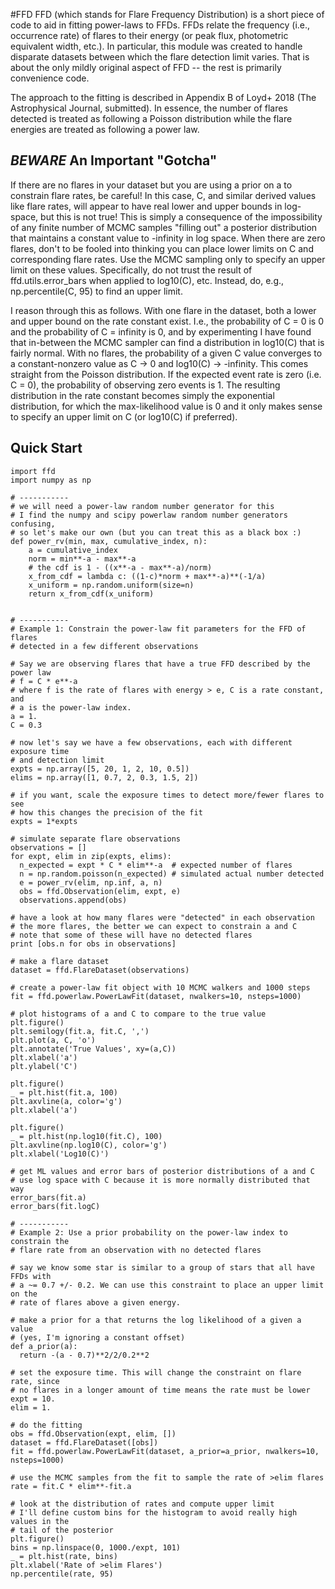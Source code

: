 #FFD
FFD (which stands for Flare Frequency Distribution) is a short piece of code to aid in fitting power-laws to FFDs. FFDs relate the frequency (i.e., occurrence rate) of flares to their energy (or peak flux, photometric equivalent width, etc.). In particular, this module was created to handle disparate datasets between which the flare detection limit varies. That is about the only mildly original aspect of FFD -- the rest is primarily convenience code.

The approach to the fitting is described in Appendix B of Loyd+ 2018 (The Astrophysical Journal, submitted). In essence, the number of flares detected is treated as following a Poisson distribution while the flare energies are treated as following a power law.

##  *BEWARE* An Important "Gotcha"
If there are no flares in your dataset but you are using a prior on a to constrain flare rates, be careful! In this case, C, and similar derived values like flare rates, will appear to have real lower and upper bounds in log-space, but this is not true! This is simply a consequence of the impossibility of any finite number of MCMC samples "filling out" a posterior distribution that maintains a constant value to -infinity in log space. When there are zero flares, don't to be fooled into thinking you can place lower limits on C and corresponding flare rates. Use the MCMC sampling only to specify an upper limit on these values. Specifically, do not trust the result of ffd.utils.error_bars when applied to log10(C), etc. Instead, do, e.g., np.percentile(C, 95) to find an upper limit.

I reason through this as follows. With one flare in the dataset, both a lower and upper bound on the rate constant exist. I.e., the probability of C = 0 is 0 and the probability of C = infinity is 0, and by experimenting I have found that in-between the MCMC sampler can find a distribution in log10(C) that is fairly normal. With no flares, the probability of a given C value converges to a constant-nonzero value as C -> 0 and log10(C) -> -infinity. This comes straight from the Poisson distribution. If the expected event rate is zero (i.e. C = 0), the probability of observing zero events is 1. The resulting distribution in the rate constant becomes simply the exponential distribution, for which the max-likelihood value is 0 and it only makes sense to specify an upper limit on C (or log10(C) if preferred).

## Quick Start
```
import ffd
import numpy as np

# -----------
# we will need a power-law random number generator for this
# I find the numpy and scipy powerlaw random number generators confusing,
# so let's make our own (but you can treat this as a black box :)
def power_rv(min, max, cumulative_index, n):
    a = cumulative_index
    norm = min**-a - max**-a
    # the cdf is 1 - ((x**-a - max**-a)/norm)
    x_from_cdf = lambda c: ((1-c)*norm + max**-a)**(-1/a)
    x_uniform = np.random.uniform(size=n)
    return x_from_cdf(x_uniform)


# -----------
# Example 1: Constrain the power-law fit parameters for the FFD of flares
# detected in a few different observations

# Say we are observing flares that have a true FFD described by the power law
# f = C * e**-a
# where f is the rate of flares with energy > e, C is a rate constant, and
# a is the power-law index.
a = 1.
C = 0.3

# now let's say we have a few observations, each with different exposure time
# and detection limit
expts = np.array([5, 20, 1, 2, 10, 0.5])
elims = np.array([1, 0.7, 2, 0.3, 1.5, 2])

# if you want, scale the exposure times to detect more/fewer flares to see
# how this changes the precision of the fit
expts = 1*expts

# simulate separate flare observations
observations = []
for expt, elim in zip(expts, elims):
  n_expected = expt * C * elim**-a  # expected number of flares
  n = np.random.poisson(n_expected) # simulated actual number detected
  e = power_rv(elim, np.inf, a, n)
  obs = ffd.Observation(elim, expt, e)
  observations.append(obs)

# have a look at how many flares were "detected" in each observation
# the more flares, the better we can expect to constrain a and C
# note that some of these will have no detected flares
print [obs.n for obs in observations]

# make a flare dataset
dataset = ffd.FlareDataset(observations)

# create a power-law fit object with 10 MCMC walkers and 1000 steps
fit = ffd.powerlaw.PowerLawFit(dataset, nwalkers=10, nsteps=1000)

# plot histograms of a and C to compare to the true value
plt.figure()
plt.semilogy(fit.a, fit.C, ',')
plt.plot(a, C, 'o')
plt.annotate('True Values', xy=(a,C))
plt.xlabel('a')
plt.ylabel('C')

plt.figure()
_ = plt.hist(fit.a, 100)
plt.axvline(a, color='g')
plt.xlabel('a')

plt.figure()
_ = plt.hist(np.log10(fit.C), 100)
plt.axvline(np.log10(C), color='g')
plt.xlabel('Log10(C)')

# get ML values and error bars of posterior distributions of a and C
# use log space with C because it is more normally distributed that way
error_bars(fit.a)
error_bars(fit.logC)

# -----------
# Example 2: Use a prior probability on the power-law index to constrain the
# flare rate from an observation with no detected flares

# say we know some star is similar to a group of stars that all have FFDs with
# a ~= 0.7 +/- 0.2. We can use this constraint to place an upper limit on the
# rate of flares above a given energy.

# make a prior for a that returns the log likelihood of a given a value
# (yes, I'm ignoring a constant offset)
def a_prior(a):
  return -(a - 0.7)**2/2/0.2**2

# set the exposure time. This will change the constraint on flare rate, since
# no flares in a longer amount of time means the rate must be lower
expt = 10.
elim = 1.

# do the fitting
obs = ffd.Observation(expt, elim, [])
dataset = ffd.FlareDataset([obs])
fit = ffd.powerlaw.PowerLawFit(dataset, a_prior=a_prior, nwalkers=10, nsteps=1000)

# use the MCMC samples from the fit to sample the rate of >elim flares
rate = fit.C * elim**-fit.a

# look at the distribution of rates and compute upper limit
# I'll define custom bins for the histogram to avoid really high values in the
# tail of the posterior
plt.figure()
bins = np.linspace(0, 1000./expt, 101)
_ = plt.hist(rate, bins)
plt.xlabel('Rate of >elim Flares')
np.percentile(rate, 95)
